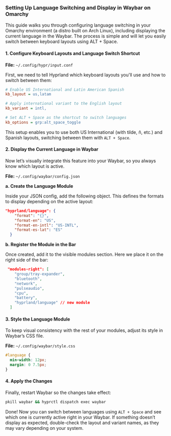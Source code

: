 ### Setting Up Language Switching and Display in Waybar on Omarchy

This guide walks you through configuring language switching in your Omarchy environment (a distro built on Arch Linux), including displaying the current language in the Waybar. The process is simple and will let you easily switch between keyboard layouts using ALT + Space.

####  1. Configure Keyboard Layouts and Language Switch Shortcut

**File:** `~/.config/hypr/input.conf`

First, we need to tell Hyprland which keyboard layouts you'll use and how to switch between them:

```ini
# Enable US International and Latin American Spanish
kb_layout = us,latam

# Apply international variant to the English layout
kb_variant = intl,

# Set ALT + Space as the shortcut to switch languages
kb_options = grp:alt_space_toggle
```

This setup enables you to use both US International (with tilde, ñ, etc.) and Spanish layouts, switching between them with `ALT + Space`.

#### 2. Display the Current Language in Waybar

Now let’s visually integrate this feature into your Waybar, so you always know which layout is active.

**File:** `~/.config/waybar/config.json`

**a. Create the Language Module**

Inside your JSON config, add the following object. This defines the formats to display depending on the active layout:

```json
"hyprland/language": {
    "format": "{}",
    "format-en": "US",
    "format-en-intl": "US-INTL",
    "format-es-lat": "ES"
  }
```

**b. Register the Module in the Bar**

Once created, add it to the visible modules section. Here we place it on the right side of the bar:

```json
 "modules-right": [
    "group/tray-expander",
    "bluetooth",
    "network",
    "pulseaudio",
    "cpu",
    "battery",
    "hyprland/language" // new module
  ]
```

#### 3. Style the Language Module

To keep visual consistency with the rest of your modules, adjust its style in Waybar’s CSS file.

**File:** `~/.config/waybar/style.css`

```css
#language {
  min-width: 12px;
  margin: 0 7.5px;
}
```

#### 4. Apply the Changes

Finally, restart Waybar so the changes take effect:

```bash
pkill waybar && hyprctl dispatch exec waybar
```

Done! Now you can switch between languages using `ALT + Space` and see which one is currently active right in your Waybar. If something doesn’t display as expected, double-check the layout and variant names, as they may vary depending on your system.